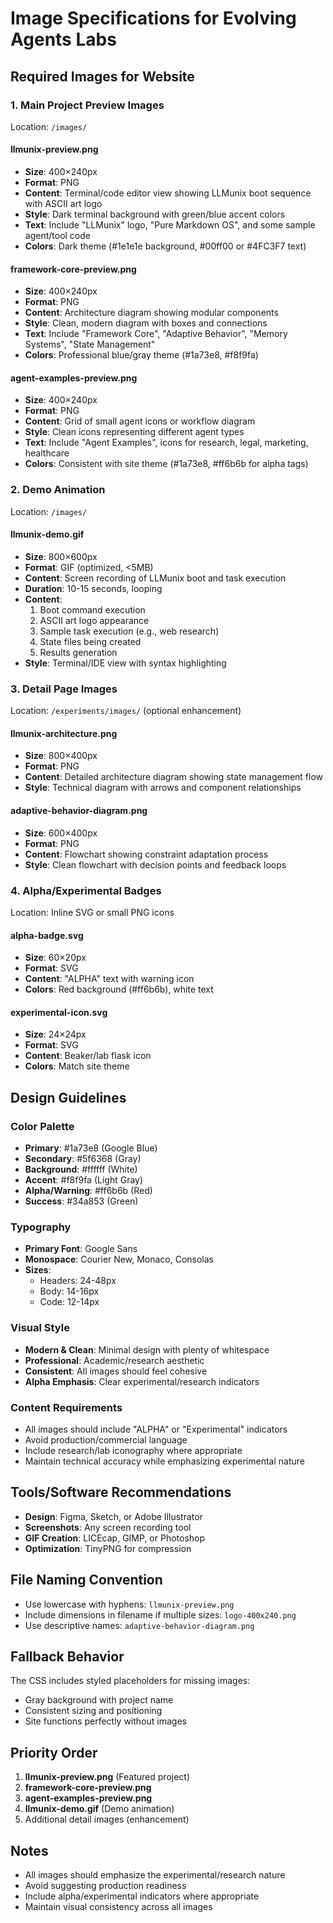 # Image Specifications for Evolving Agents Labs

## Required Images for Website

### 1. Main Project Preview Images
Location: `/images/`

#### **llmunix-preview.png**
- **Size**: 400×240px
- **Format**: PNG
- **Content**: Terminal/code editor view showing LLMunix boot sequence with ASCII art logo
- **Style**: Dark terminal background with green/blue accent colors
- **Text**: Include "LLMunix" logo, "Pure Markdown OS", and some sample agent/tool code
- **Colors**: Dark theme (#1e1e1e background, #00ff00 or #4FC3F7 text)

#### **framework-core-preview.png**
- **Size**: 400×240px
- **Format**: PNG
- **Content**: Architecture diagram showing modular components
- **Style**: Clean, modern diagram with boxes and connections
- **Text**: Include "Framework Core", "Adaptive Behavior", "Memory Systems", "State Management"
- **Colors**: Professional blue/gray theme (#1a73e8, #f8f9fa)

#### **agent-examples-preview.png**
- **Size**: 400×240px
- **Format**: PNG
- **Content**: Grid of small agent icons or workflow diagram
- **Style**: Clean icons representing different agent types
- **Text**: Include "Agent Examples", icons for research, legal, marketing, healthcare
- **Colors**: Consistent with site theme (#1a73e8, #ff6b6b for alpha tags)

### 2. Demo Animation
Location: `/images/`

#### **llmunix-demo.gif**
- **Size**: 800×600px
- **Format**: GIF (optimized, <5MB)
- **Content**: Screen recording of LLMunix boot and task execution
- **Duration**: 10-15 seconds, looping
- **Content**: 
  1. Boot command execution
  2. ASCII art logo appearance
  3. Sample task execution (e.g., web research)
  4. State files being created
  5. Results generation
- **Style**: Terminal/IDE view with syntax highlighting

### 3. Detail Page Images
Location: `/experiments/images/` (optional enhancement)

#### **llmunix-architecture.png**
- **Size**: 800×400px
- **Format**: PNG
- **Content**: Detailed architecture diagram showing state management flow
- **Style**: Technical diagram with arrows and component relationships

#### **adaptive-behavior-diagram.png**
- **Size**: 600×400px
- **Format**: PNG
- **Content**: Flowchart showing constraint adaptation process
- **Style**: Clean flowchart with decision points and feedback loops

### 4. Alpha/Experimental Badges
Location: Inline SVG or small PNG icons

#### **alpha-badge.svg**
- **Size**: 60×20px
- **Format**: SVG
- **Content**: "ALPHA" text with warning icon
- **Colors**: Red background (#ff6b6b), white text

#### **experimental-icon.svg**
- **Size**: 24×24px
- **Format**: SVG
- **Content**: Beaker/lab flask icon
- **Colors**: Match site theme

## Design Guidelines

### Color Palette
- **Primary**: #1a73e8 (Google Blue)
- **Secondary**: #5f6368 (Gray)
- **Background**: #ffffff (White)
- **Accent**: #f8f9fa (Light Gray)
- **Alpha/Warning**: #ff6b6b (Red)
- **Success**: #34a853 (Green)

### Typography
- **Primary Font**: Google Sans
- **Monospace**: Courier New, Monaco, Consolas
- **Sizes**: 
  - Headers: 24-48px
  - Body: 14-16px
  - Code: 12-14px

### Visual Style
- **Modern & Clean**: Minimal design with plenty of whitespace
- **Professional**: Academic/research aesthetic
- **Consistent**: All images should feel cohesive
- **Alpha Emphasis**: Clear experimental/research indicators

### Content Requirements
- All images should include "ALPHA" or "Experimental" indicators
- Avoid production/commercial language
- Include research/lab iconography where appropriate
- Maintain technical accuracy while emphasizing experimental nature

## Tools/Software Recommendations
- **Design**: Figma, Sketch, or Adobe Illustrator
- **Screenshots**: Any screen recording tool
- **GIF Creation**: LICEcap, GIMP, or Photoshop
- **Optimization**: TinyPNG for compression

## File Naming Convention
- Use lowercase with hyphens: `llmunix-preview.png`
- Include dimensions in filename if multiple sizes: `logo-400x240.png`
- Use descriptive names: `adaptive-behavior-diagram.png`

## Fallback Behavior
The CSS includes styled placeholders for missing images:
- Gray background with project name
- Consistent sizing and positioning
- Site functions perfectly without images

## Priority Order
1. **llmunix-preview.png** (Featured project)
2. **framework-core-preview.png** 
3. **agent-examples-preview.png**
4. **llmunix-demo.gif** (Demo animation)
5. Additional detail images (enhancement)

## Notes
- All images should emphasize the experimental/research nature
- Avoid suggesting production readiness
- Include alpha/experimental indicators where appropriate
- Maintain visual consistency across all images